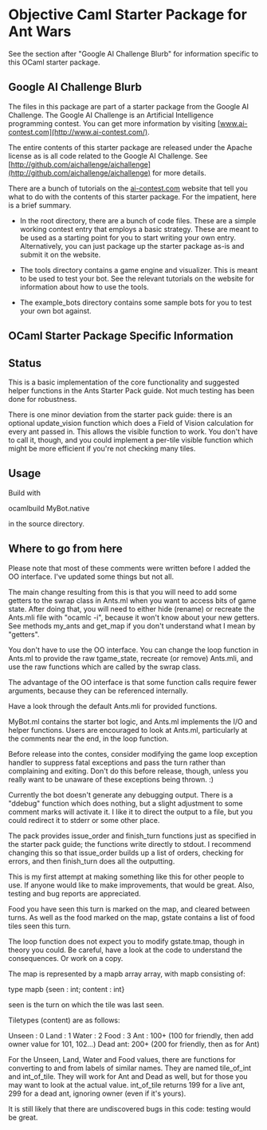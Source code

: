 # Objective Caml Starter Package for Ant Wars

See the section after "Google AI Challenge Blurb" for information
specific to this OCaml starter package.


## Google AI Challenge Blurb

The files in this package are part of a starter package from the
Google AI Challenge. The Google AI Challenge is an Artificial
Intelligence programming contest. You can get more information by
visiting [www.ai-contest.com](http://www.ai-contest.com/).

The entire contents of this starter package are released under the
Apache license as is all code related to the Google AI Challenge. See
[http://github.com/aichallenge/aichallenge](http://github.com/aichallenge/aichallenge) for more details.

There are a bunch of tutorials on the [ai-contest.com](http://ai-contest.com/)
website that tell you what to do with the contents of this starter
package. For the impatient, here is a brief summary.

* In the root directory, there are a bunch of code files. These are a
  simple working contest entry that employs a basic strategy. These
  are meant to be used as a starting point for you to start writing
  your own entry.  Alternatively, you can just package up the starter
  package as-is and submit it on the website.

* The tools directory contains a game engine and visualizer. This is
  meant to be used to test your bot. See the relevant tutorials on the
  website for information about how to use the tools.

* The example_bots directory contains some sample bots for you to test
  your own bot against.


## OCaml Starter Package Specific Information

## Status

This is a basic implementation of the core functionality and suggested 
helper functions in the Ants Starter Pack guide. Not much testing has 
been done for robustness. 

There is one minor deviation from the starter pack guide: there is an 
optional update_vision function which does a Field of Vision calculation 
for every ant passed in. This allows the visible function to work. You 
don't have to call it, though, and you could implement a per-tile 
visible function which might be more efficient if you're not checking 
many tiles.

## Usage

Build with

   ocamlbuild MyBot.native

in the source directory.

## Where to go from here

Please note that most of these comments were written before I added the 
OO interface. I've updated some things but not all.

The main change resulting from this is that you will need to add some 
getters to the swrap class in Ants.ml when you want to access bits of 
game state. After doing that, you will need to either hide (rename) or 
recreate the Ants.mli file with "ocamlc -i", because it won't know 
about your new getters. See methods my_ants and get_map if you don't 
understand what I mean by "getters".

You don't have to use the OO interface. You can change the loop function 
in Ants.ml to provide the raw tgame_state, recreate (or remove) 
Ants.mli, and use the raw functions which are called by the swrap class.

The advantage of the OO interface is that some function calls require 
fewer arguments, because they can be referenced internally.

Have a look through the default Ants.mli for provided functions.

MyBot.ml contains the starter bot logic, and Ants.ml implements the I/O 
and helper functions. Users are encouraged to look at Ants.ml, 
particularly at the comments near the end, in the loop function.

Before release into the contes, consider modifying the game loop 
exception handler to suppress fatal exceptions and pass the turn rather 
than complaining and exiting. Don't do this before release, though, 
unless you really want to be unaware of these exceptions being thrown. 
:)

Currently the bot doesn't generate any debugging output. There is a 
"ddebug" function which does nothing, but a slight adjustment to some 
comment marks will activate it. I like it to direct the output to a 
file, but you could redirect it to stderr or some other place.

The pack provides issue_order and finish_turn functions just as 
specified in the starter pack guide; the functions write directly to 
stdout. I recommend changing this so that issue_order builds up a list 
of orders, checking for errors, and then finish_turn does all the 
outputting.

This is my first attempt at making something like this for other people 
to use. If anyone would like to make improvements, that would be great. 
Also, testing and bug reports are appreciated.

Food you have seen this turn is marked on the map, and cleared between 
turns. As well as the food marked on the map, gstate contains a list of 
food tiles seen this turn.

The loop function does not expect you to modify gstate.tmap, though in 
theory you could. Be careful, have a look at the code to understand the 
consequences. Or work on a copy.

The map is represented by a mapb array array, with mapb consisting of:

type mapb {seen : int; content : int}

seen is the turn on which the tile was last seen.

Tiletypes (content) are as follows:

Unseen 	: 0
Land	: 1
Water	: 2
Food	: 3
Ant	: 100+ (100 for friendly, then add owner value for 101, 102...)
Dead ant: 200+ (200 for friendly, then as for Ant)

For the Unseen, Land, Water and Food values, there are functions for 
converting to and from labels of similar names. They are named 
tile_of_int and int_of_tile. They will work for Ant and Dead as well, 
but for those you may want to look at the actual value. int_of_tile 
returns 199 for a live ant, 299 for a dead ant, ignoring owner (even if 
it's yours).

It is still likely that there are undiscovered bugs in this code: 
testing would be great.
